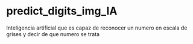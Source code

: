 # predict_digits_img_IA
Inteligencia artificial que es capaz de reconocer un numero en escala de grises y decir de que numero se trata 
